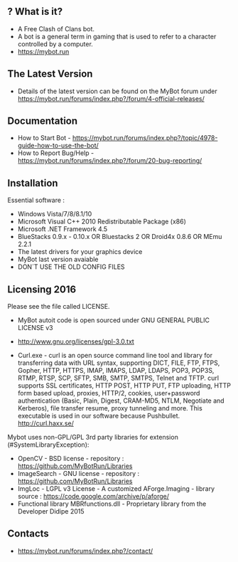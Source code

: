 ? What is it?
  -----------
- A Free Clash of Clans bot. 
- A bot is a general term in gaming that is used to refer to a character controlled by a computer.
- https://mybot.run

The Latest Version
  ------------------
- Details of the latest version can be found on the MyBot forum under https://mybot.run/forums/index.php?/forum/4-official-releases/

Documentation
  -------------
- How to Start Bot - https://mybot.run/forums/index.php?/topic/4978-guide-how-to-use-the-bot/
- How to Report Bug/Help - https://mybot.run/forums/index.php?/forum/20-bug-reporting/

Installation
  ------------
Essential software :
- Windows Vista/7/8/8.1/10
- Microsoft Visual C++ 2010 Redistributable Package (x86)
- Microsoft .NET Framework 4.5
- BlueStacks 0.9.x - 0.10.x OR Bluestacks 2 OR Droid4x 0.8.6 OR MEmu 2.2.1
- The latest drivers for your graphics device
- MyBot last version avaiable
- DON´T USE THE OLD CONFIG FILES

Licensing 2016
  ---------
Please see the file called LICENSE.
- MyBot autoit code is open sourced under GNU GENERAL PUBLIC LICENSE v3
- http://www.gnu.org/licenses/gpl-3.0.txt

- Curl.exe - curl is an open source command line tool and library for transferring data with URL syntax, supporting DICT, FILE, FTP, FTPS, Gopher, HTTP, HTTPS, IMAP, IMAPS, LDAP, LDAPS, POP3, POP3S, RTMP, RTSP, SCP, SFTP, SMB, SMTP, SMTPS, Telnet and TFTP. curl supports SSL certificates, HTTP POST, HTTP PUT, FTP uploading, HTTP form based upload, proxies, HTTP/2, cookies, user+password authentication (Basic, Plain, Digest, CRAM-MD5, NTLM, Negotiate and Kerberos), file transfer resume, proxy tunneling and more. This executable is used in our software because Pushbullet.
  http://curl.haxx.se/

Mybot uses non-GPL/GPL 3rd party libraries for extension (#SystemLibraryException): 
- OpenCV - BSD license - repository : https://github.com/MyBotRun/Libraries
- ImageSearch - GNU license - repository : https://github.com/MyBotRun/Libraries
- ImgLoc - LGPL v3 License - A customized AForge.Imaging - library source : https://code.google.com/archive/p/aforge/
- Functional library MBRfunctions.dll - Proprietary library from the Developer Didipe 2015

Contacts
  --------
- https://mybot.run/forums/index.php?/contact/